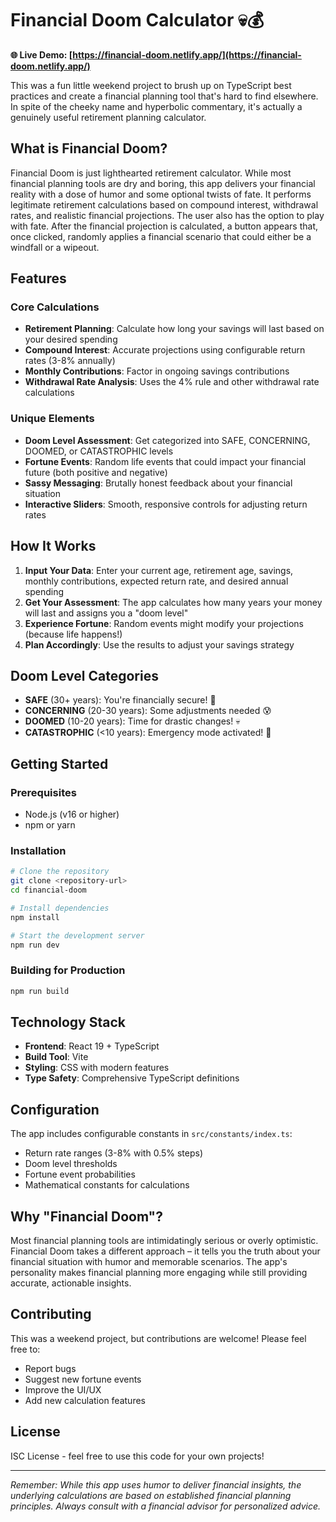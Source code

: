 # Financial Doom Calculator 💀💰

**🌐 Live Demo: [https://financial-doom.netlify.app/](https://financial-doom.netlify.app/)**

This was a fun little weekend project to brush up on TypeScript best practices and create a financial planning tool that's hard to find elsewhere. In spite of the cheeky name and hyperbolic commentary, it's actually a genuinely useful retirement planning calculator.

## What is Financial Doom?

Financial Doom is just lighthearted retirement calculator. While most financial planning tools are dry and boring, this app delivers your financial reality with a dose of humor and some optional twists of fate. It performs legitimate retirement calculations based on compound interest, withdrawal rates, and realistic financial projections. The user also has the option to play with fate. After the financial projection is calculated, a button appears that, once clicked, randomly applies a financial scenario that could either be a windfall or a wipeout.

## Features

### Core Calculations
- **Retirement Planning**: Calculate how long your savings will last based on your desired spending
- **Compound Interest**: Accurate projections using configurable return rates (3-8% annually)
- **Monthly Contributions**: Factor in ongoing savings contributions
- **Withdrawal Rate Analysis**: Uses the 4% rule and other withdrawal rate calculations

### Unique Elements
- **Doom Level Assessment**: Get categorized into SAFE, CONCERNING, DOOMED, or CATASTROPHIC levels
- **Fortune Events**: Random life events that could impact your financial future (both positive and negative)
- **Sassy Messaging**: Brutally honest feedback about your financial situation
- **Interactive Sliders**: Smooth, responsive controls for adjusting return rates

## How It Works

1. **Input Your Data**: Enter your current age, retirement age, savings, monthly contributions, expected return rate, and desired annual spending
2. **Get Your Assessment**: The app calculates how many years your money will last and assigns you a "doom level"
3. **Experience Fortune**: Random events might modify your projections (because life happens!)
4. **Plan Accordingly**: Use the results to adjust your savings strategy

## Doom Level Categories

- **SAFE** (30+ years): You're financially secure! 🎉
- **CONCERNING** (20-30 years): Some adjustments needed 😰
- **DOOMED** (10-20 years): Time for drastic changes! 💀
- **CATASTROPHIC** (<10 years): Emergency mode activated! 🚨

## Getting Started

### Prerequisites
- Node.js (v16 or higher)
- npm or yarn

### Installation

```bash
# Clone the repository
git clone <repository-url>
cd financial-doom

# Install dependencies
npm install

# Start the development server
npm run dev
```

### Building for Production

```bash
npm run build
```

## Technology Stack

- **Frontend**: React 19 + TypeScript
- **Build Tool**: Vite
- **Styling**: CSS with modern features
- **Type Safety**: Comprehensive TypeScript definitions

## Configuration

The app includes configurable constants in `src/constants/index.ts`:

- Return rate ranges (3-8% with 0.5% steps)
- Doom level thresholds
- Fortune event probabilities
- Mathematical constants for calculations

## Why "Financial Doom"?

Most financial planning tools are intimidatingly serious or overly optimistic. Financial Doom takes a different approach – it tells you the truth about your financial situation with humor and memorable scenarios. The app's personality makes financial planning more engaging while still providing accurate, actionable insights.

## Contributing

This was a weekend project, but contributions are welcome! Please feel free to:
- Report bugs
- Suggest new fortune events
- Improve the UI/UX
- Add new calculation features

## License

ISC License - feel free to use this code for your own projects!

---

*Remember: While this app uses humor to deliver financial insights, the underlying calculations are based on established financial planning principles. Always consult with a financial advisor for personalized advice.*
